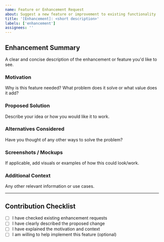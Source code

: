 ```yaml
---
name: Feature or Enhancement Request
about: Suggest a new feature or improvement to existing functionality
title: '[Enhancement]: <short description>'
labels: ['enhancement']
assignees: ''
---
```


##  Enhancement Summary
A clear and concise description of the enhancement or feature you'd like to see.

###  Motivation
Why is this feature needed? What problem does it solve or what value does it add?

###  Proposed Solution
Describe your idea or how you would like it to work.

###  Alternatives Considered
Have you thought of any other ways to solve the problem?

###  Screenshots / Mockups
If applicable, add visuals or examples of how this could look/work.

###  Additional Context
Any other relevant information or use cases.

---

##  Contribution Checklist
- [ ] I have checked existing enhancement requests
- [ ] I have clearly described the proposed change
- [ ] I have explained the motivation and context
- [ ] I am willing to help implement this feature (optional)
